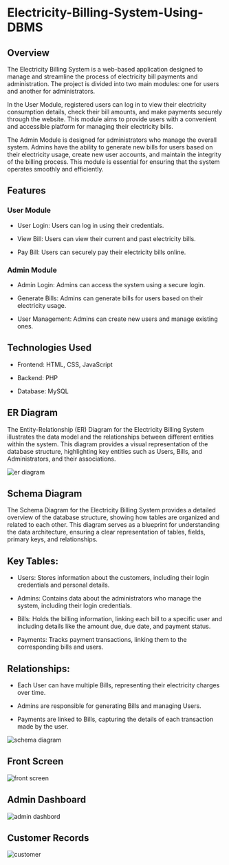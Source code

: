 # Electricity-Billing-System-Using-DBMS
## Overview

The Electricity Billing System is a web-based application designed to manage and streamline the process of electricity bill payments and administration. The project is divided into two main modules: one for users and another for administrators.

In the User Module, registered users can log in to view their electricity consumption details, check their bill amounts, and make payments securely through the website. This module aims to provide users with a convenient and accessible platform for managing their electricity bills.

The Admin Module is designed for administrators who manage the overall system. Admins have the ability to generate new bills for users based on their electricity usage, create new user accounts, and maintain the integrity of the billing process. This module is essential for ensuring that the system operates smoothly and efficiently.

## Features

### User Module

- User Login: Users can log in using their credentials.

- View Bill: Users can view their current and past electricity bills.

- Pay Bill: Users can securely pay their electricity bills online.

### Admin Module

- Admin Login: Admins can access the system using a secure login.

- Generate Bills: Admins can generate bills for users based on their electricity usage.

- User Management: Admins can create new users and manage existing ones.

## Technologies Used

- Frontend: HTML, CSS, JavaScript

- Backend: PHP

- Database: MySQL

## ER Diagram

The Entity-Relationship (ER) Diagram for the Electricity Billing System illustrates the data model and the relationships between different entities within the system. This diagram provides a visual representation of the database structure, highlighting key entities such as Users, Bills, and Administrators, and their associations.

![er diagram](https://github.com/user-attachments/assets/8962b3dd-1790-4030-9655-f02f2f4b8aad)

## Schema Diagram

The Schema Diagram for the Electricity Billing System provides a detailed overview of the database structure, showing how tables are organized and related to each other. This diagram serves as a blueprint for understanding the data architecture, ensuring a clear representation of tables, fields, primary keys, and relationships.

## Key Tables:

- Users: Stores information about the customers, including their login credentials and personal details.

- Admins: Contains data about the administrators who manage the system, including their login credentials.

- Bills: Holds the billing information, linking each bill to a specific user and including details like the amount due, due date, and payment status.

- Payments: Tracks payment transactions, linking them to the corresponding bills and users.
## Relationships:

- Each User can have multiple Bills, representing their electricity charges over time.

- Admins are responsible for generating Bills and managing Users.

- Payments are linked to Bills, capturing the details of each transaction made by the user.

![schema diagram](https://github.com/user-attachments/assets/35e431bb-bc6e-48d4-8347-c024d265285d)
    
## Front Screen

![front screen](https://github.com/user-attachments/assets/b0cd3fe9-e869-4efe-9086-04b4f39f1c80)

## Admin Dashboard

![admin dashbord](https://github.com/user-attachments/assets/748b2a02-e6c9-4c30-b2af-1d33ba0ea455)

## Customer Records

![customer](https://github.com/user-attachments/assets/e7fe014e-669e-444d-a061-adfcbd4efe51)

